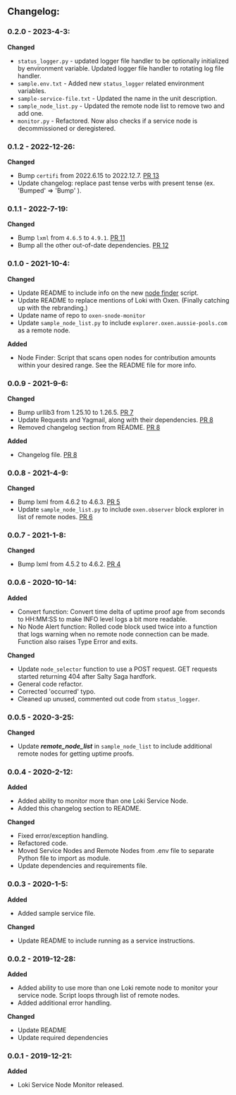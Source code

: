 ## Changelog:

### 0.2.0 - 2023-4-3:

**Changed**
- `status_logger.py` - updated logger file handler to be optionally initialized by environment variable. Updated logger file handler to rotating log file handler.
- `sample.env.txt` - Added new `status_logger` related environment variables.
- `sample-service-file.txt` - Updated the name in the unit description.
- `sample_node_list.py` - Updated the remote node list to remove two and add one.
- `monitor.py` - Refactored. Now also checks if a service node is decommissioned or deregistered. 

### 0.1.2 - 2022-12-26:

**Changed**
- Bump `certifi` from 2022.6.15 to 2022.12.7. [PR 13](https://github.com/crypto-ali/oxen-snode-monitor/pull/13)
- Update changelog: replace past tense verbs with present tense (ex. 'Bumped' => 'Bump' ).

### 0.1.1 - 2022-7-19:

**Changed**
- Bump `lxml` from `4.6.5` to `4.9.1`. [PR 11](https://github.com/crypto-ali/oxen-snode-monitor/pull/11)
- Bump all the other out-of-date dependencies. [PR 12](https://github.com/crypto-ali/oxen-snode-monitor/pull/12)

### 0.1.0 - 2021-10-4:

**Changed**
- Update README to include info on the new [node finder](node_finder.py) script.
- Update README to replace mentions of Loki with Oxen. (Finally catching up with the rebranding.)
- Update name of repo to `oxen-snode-monitor`
- Update `sample_node_list.py` to include `explorer.oxen.aussie-pools.com` as a remote node.

**Added**
- Node Finder: Script that scans open nodes for contribution amounts within your desired range. See the README file for
more info.

### 0.0.9 - 2021-9-6:

**Changed**
- Bump urllib3 from 1.25.10 to 1.26.5. [PR 7](https://github.com/crypto-ali/oxen-snode-monitor/pull/7)
- Update Requests and Yagmail, along with their dependencies. [PR 8](https://github.com/crypto-ali/oxen-snode-monitor/pull/8)
- Removed changelog section from README. [PR 8](https://github.com/crypto-ali/oxen-snode-monitor/pull/8)

**Added**
- Changelog file. [PR 8](https://github.com/crypto-ali/oxen-snode-monitor/pull/8)

### 0.0.8 - 2021-4-9:

**Changed**
- Bump lxml from 4.6.2 to 4.6.3. [PR 5](https://github.com/crypto-ali/oxen-snode-monitor/pull/5)
- Update `sample_node_list.py` to include `oxen.observer` block explorer in list of remote nodes. [PR 6](https://github.com/crypto-ali/oxen-snode-monitor/pull/6)

### 0.0.7 - 2021-1-8:

**Changed**
- Bump lxml from 4.5.2 to 4.6.2. [PR 4](https://github.com/crypto-ali/oxen-snode-monitor/pull/4)

### 0.0.6 - 2020-10-14:

**Added**
 - Convert function: Convert time delta of uptime proof age from seconds to HH:MM:SS to make INFO level logs a bit more readable.
 - No Node Alert function: Rolled code block used twice into a function that logs warning when no remote node connection can be made. Function also raises Type Error and exits.

**Changed**
 - Update `node_selector` function to use a POST request. GET requests started returning 404 after Salty Saga hardfork.
 - General code refactor.
 - Corrected 'occurred' typo.  
 - Cleaned up unused, commented out code from `status_logger`.

### 0.0.5 - 2020-3-25:

**Changed**
 - Update ***remote_node_list*** in `sample_node_list` to include additional remote nodes for getting uptime proofs.

### 0.0.4 - 2020-2-12:

**Added**
 - Added ability to monitor more than one Loki Service Node.
 - Added this changelog section to README.
 
**Changed** 
 - Fixed error/exception handling.
 - Refactored code.
 - Moved Service Nodes and Remote Nodes from .env file to separate Python file to import as module.
 - Update dependencies and requirements file.


### 0.0.3 - 2020-1-5:

**Added**
 - Added sample service file.

**Changed**
 - Update README to include running as a service instructions.


### 0.0.2 - 2019-12-28:

**Added**
 - Added ability to use more than one Loki remote node to monitor your service node. Script loops through list of remote nodes.
 - Added additional error handling.
 
**Changed**
 - Update README
 - Update required dependencies


### 0.0.1 - 2019-12-21:

**Added**
 - Loki Service Node Monitor released.
